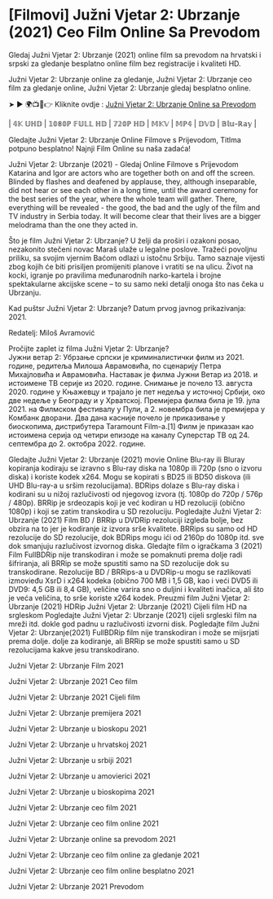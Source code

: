# [Filmovi] Južni Vjetar 2: Ubrzanje (2021) Ceo Film Online Sa Prevodom

Gledaj Južni Vjetar 2: Ubrzanje (2021) online film sa prevodom na hrvatski i srpski za gledanje besplatno online film bez registracije i kvaliteti HD.

Južni Vjetar 2: Ubrzanje online za gledanje, Južni Vjetar 2: Ubrzanje ceo film za gledanje online, Južni Vjetar 2: Ubrzanje gledaj besplatno online.


➤ ► 🌍📺📱👉 Kliknite ovdje : [Južni Vjetar 2: Ubrzanje Online sa Prevodom](https://cm.filmy-zilla.lat/sr/movie/635702)


| 𝟜𝕂 𝕌ℍ𝔻 | 𝟙𝟘𝟠𝟘ℙ 𝔽𝕌𝕃𝕃 ℍ𝔻 | 𝟟𝟚𝟘ℙ ℍ𝔻 | 𝕄𝕂𝕍 | 𝕄ℙ𝟜 | 𝔻𝕍𝔻 | 𝔹𝕝𝕦-ℝ𝕒𝕪 |


Gledajte Južni Vjetar 2: Ubrzanje Online Filmove s Prijevodom, Titlma potpuno besplatno! Najnji Film Online su naša zadaća!

Južni Vjetar 2: Ubrzanje (2021) - Gledaj Online Filmove s Prijevodom
Katarina and Igor are actors who are together both on and off the screen. Blinded by flashes and deafened by applause, they, although inseparable, did not hear or see each other in a long time, until the award ceremony for the best series of the year, where the whole team will gather. There, everything will be revealed - the good, the bad and the ugly of the film and TV industry in Serbia today. It will become clear that their lives are a bigger melodrama than the one they acted in.


Što je film Južni Vjetar 2: Ubrzanje?
U želji da proširi i ozakoni posao, nezakonito stečeni novac Maraš ulaže u legalne poslove. Tražeći povoljnu priliku, sa svojim vjernim Baćom odlazi u istočnu Srbiju. Tamo saznaje vijesti zbog kojih će biti prisiljen promijeniti planove i vratiti se na ulicu. Život na kocki, igranje po pravilima međunarodnih narko-kartela i brojne spektakularne akcijske scene – to su samo neki detalji onoga što nas čeka u Ubrzanju.


Kad puštsr Južni Vjetar 2: Ubrzanje?
Datum prvog javnog prikazivanja: 2021.

Redatelj: Miloš Avramović


Pročijte zaplet iz filma Južni Vjetar 2: Ubrzanje?       
Јужни ветар 2: Убрзање српски је криминалистички филм из 2021. године, редитеља Милоша Аврамовића, по сценарију Петра Михајловића и Аврамовића. Наставак је филма Јужни Ветар из 2018. и истоимене ТВ серије из 2020. године. Снимање је почело 13. августа 2020. године у Књажевцу и трајало је пет недеља у источној Србији, око две недеље у Београду и у Хрватској. Премијера филма била је 19. јула 2021. на Филмском фестивалу у Пули, а 2. новембра била је премијера у Комбанк дворани. Два дана касније почело је приказивање у биоскопима, дистрибутера Taramount Film-а.[1] Филм је приказан као истоимена серија од четири епизоде на каналу Суперстар ТВ од 24. септембра до 2. октобра 2022. године. 


Gledajte Južni Vjetar 2: Ubrzanje (2021) movie Online Blu-ray ili Bluray kopiranja kodiraju se izravno s Blu-ray diska na 1080p ili 720p (sno o izvoru diska) i koriste kodek x264. Mogu se kopirati s BD25 ili BD50 diskova (ili UHD Blu-ray-a u sršim rezolucijama). BDRips dolaze s Blu-ray diska i kodirani su u nižoj razlučivosti od njegovog izvora (tj. 1080p do 720p / 576p / 480p). BRRip je srdeozapis koji je već kodiran u HD rezoluciji (obično 1080p) i koji se zatim transkodira u SD rezoluciju. Pogledajte  Južni Vjetar 2: Ubrzanje (2021) Film BD / BRRip u DVDRip rezoluciji izgleda bolje, bez obzira na to jer je kodiranje iz izvora srše kvalitete. BRRips su samo od HD rezolucije do SD rezolucije, dok BDRips mogu ići od 2160p do 1080p itd. sve dok smanjuju razlučivost izvornog diska. Gledajte film o igračkama 3 (2021) Film FullBDRip nije transkodiran i može se pomaknuti prema dolje radi šifriranja, ali BRRip se može spustiti samo na SD rezolucije dok su transkodirane. Rezolucije BD / BRRips-a u DVDRip-u mogu se razlikovati izmovieđu XsrD i x264 kodeka (obično 700 MB i 1,5 GB, kao i veći DVD5 ili DVD9: 4,5 GB ili 8,4 GB), veličine varira sno o duljini i kvaliteti inačica, ali što je veća veličina, to srše koriste x264 kodek. Preuzmi film  Južni Vjetar 2: Ubrzanje (2021) HDRip
 Južni Vjetar 2: Ubrzanje (2021) Cijeli film HD na srgleskom
Pogledajte  Južni Vjetar 2: Ubrzanje (2021) cijeli srgleski film na mreži
itd. dokle god padnu u razlučivosti
izvorni disk. Pogledajte film  Južni Vjetar 2: Ubrzanje(2021) FullBDRip film nije transkodiran i može se mijsrjati prema dolje.
dolje za kodiranje, ali BRRip se može spustiti samo u SD rezolucijama kakve jesu
transkodirano.


Južni Vjetar 2: Ubrzanje Film 2021

Južni Vjetar 2: Ubrzanje 2021 Ceo film

Južni Vjetar 2: Ubrzanje 2021 Cijeli film

Južni Vjetar 2: Ubrzanje premijera 2021

Južni Vjetar 2: Ubrzanje u bioskopu 2021

Južni Vjetar 2: Ubrzanje u hrvatskoj 2021

Južni Vjetar 2: Ubrzanje u srbiji 2021

Južni Vjetar 2: Ubrzanje u amovierici 2021

Južni Vjetar 2: Ubrzanje u bioskopima 2021

Južni Vjetar 2: Ubrzanje ceo film 2021

Južni Vjetar 2: Ubrzanje ceo film online 2021

Južni Vjetar 2: Ubrzanje online sa prevodom 2021

Južni Vjetar 2: Ubrzanje ceo film online za gledanje 2021

Južni Vjetar 2: Ubrzanje ceo film online besplatno 2021

Južni Vjetar 2: Ubrzanje 2021 Prevodom
